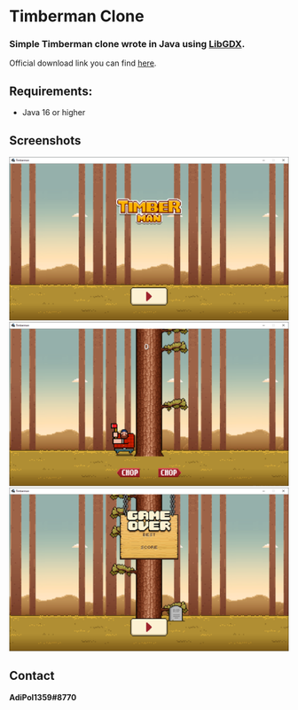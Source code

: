 # Timberman Clone

### Simple Timberman clone wrote in Java using [LibGDX](https://libgdx.com/).
Official download link you can find [here](https://github.com/AdiPol1359/Timberman-Clone).

## Requirements:
- Java 16 or higher

## Screenshots
![main-menu](screenshots/main-menu.png)
![main-menu](screenshots/gameplay.png)
![main-menu](screenshots/dead-screen.png)

## Contact
<b>AdiPol1359#8770</b>